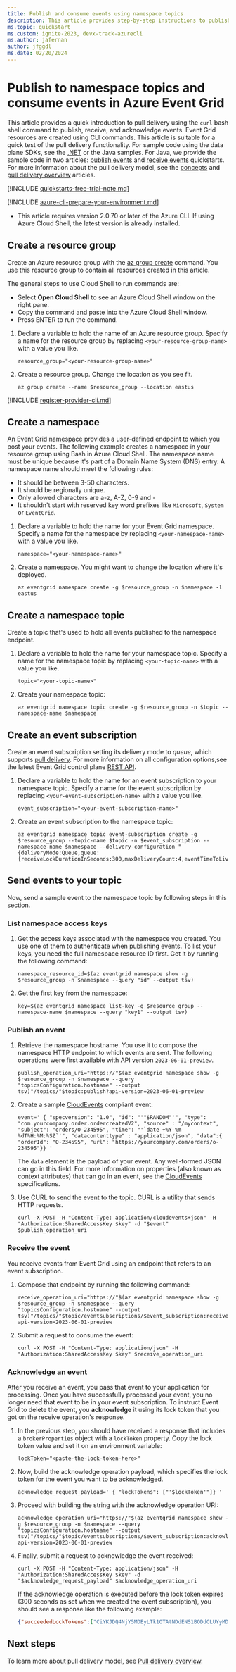 ```yaml
---
title: Publish and consume events using namespace topics
description: This article provides step-by-step instructions to publish events to Azure Event Grid in the CloudEvents JSON format and consume those events by using the pull delivery model.
ms.topic: quickstart
ms.custom: ignite-2023, devx-track-azurecli
ms.author: jafernan
author: jfggdl
ms.date: 02/20/2024
---
```


# Publish to namespace topics and consume events in Azure Event Grid

This article provides a quick introduction to pull delivery using the ``curl`` bash shell command to publish, receive, and acknowledge events. Event Grid resources are created using CLI commands. This article is suitable for a quick test of the pull delivery functionality. For sample code using the data plane SDKs, see the [.NET](event-grid-dotnet-get-started-pull-delivery.md) or the Java samples. For Java, we provide the sample code in two articles: [publish events](publish-events-to-namespace-topics-java.md) and [receive events](receive-events-from-namespace-topics-java.md) quickstarts.
 For more information about the pull delivery model, see the [concepts](concepts-event-grid-namespaces.md) and [pull delivery overview](pull-delivery-overview.md) articles.

[!INCLUDE [quickstarts-free-trial-note.md](../../includes/quickstarts-free-trial-note.md)]

[!INCLUDE [azure-cli-prepare-your-environment.md](~/reusable-content/azure-cli/azure-cli-prepare-your-environment.md)]

- This article requires version 2.0.70 or later of the Azure CLI. If using Azure Cloud Shell, the latest version is already installed.  

## Create a resource group
Create an Azure resource group with the [az group create](/cli/azure/group#az-group-create) command. You use this resource group to contain all resources created in this article.

The general steps to use Cloud Shell to run commands are:

- Select **Open Cloud Shell** to see an Azure Cloud Shell window on the right pane. 
- Copy the command and paste into the Azure Cloud Shell window.
- Press ENTER to run the command.

1. Declare a variable to hold the name of an Azure resource group. Specify a name for the resource group by replacing `<your-resource-group-name>` with a value you like. 

    ```azurecli-interactive
    resource_group="<your-resource-group-name>"
    ```
2. Create a resource group. Change the location as you see fit. 

    ```azurecli-interactive
    az group create --name $resource_group --location eastus
    ```

[!INCLUDE [register-provider-cli.md](./includes/register-provider-cli.md)]

## Create a namespace

An Event Grid namespace provides a user-defined endpoint to which you post your events. The following example creates a namespace in your resource group using Bash in Azure Cloud Shell. The namespace name must be unique because it's part of a Domain Name System (DNS) entry. A namespace name should meet the following rules:

- It should be between 3-50 characters.
- It should be regionally unique.
- Only allowed characters are a-z, A-Z, 0-9 and -
- It shouldn't start with reserved key word prefixes like `Microsoft`, `System` or `EventGrid`.
    
1. Declare a variable to hold the name for your Event Grid namespace. Specify a name for the namespace by replacing `<your-namespace-name>` with a value you like.

    ```azurecli-interactive
    namespace="<your-namespace-name>"
    ```
2. Create a namespace. You might want to change the location where it's deployed. 

    ```azurecli-interactive
    az eventgrid namespace create -g $resource_group -n $namespace -l eastus
    ```

## Create a namespace topic

Create a topic that's used to hold all events published to the namespace endpoint.

1. Declare a variable to hold the name for your namespace topic. Specify a name for the namespace topic by replacing `<your-topic-name>` with a value you like.

    ```azurecli-interactive
    topic="<your-topic-name>"
    ```
2. Create your namespace topic:

    ```azurecli-interactive
    az eventgrid namespace topic create -g $resource_group -n $topic --namespace-name $namespace 
    ```

## Create an event subscription

Create an event subscription setting its delivery mode to *queue*, which supports [pull delivery](pull-delivery-overview.md). For more information on all configuration options,see the latest Event Grid control plane [REST API](/rest/api/eventgrid).

1. Declare a variable to hold the name for an event subscription to your namespace topic. Specify a name for the event subscription by replacing `<your-event-subscription-name>` with a value you like.

    ```azurecli-interactive
    event_subscription="<your-event-subscription-name>"
    ```
2. Create an event subscription to the namespace topic:

    ```azurecli-interactive
    az eventgrid namespace topic event-subscription create -g $resource_group --topic-name $topic -n $event_subscription --namespace-name $namespace --delivery-configuration "{deliveryMode:Queue,queue:{receiveLockDurationInSeconds:300,maxDeliveryCount:4,eventTimeToLive:P1D}}"
    ```

## Send events to your topic
Now, send a sample event to the namespace topic by following steps in this section. 

### List namespace access keys

1. Get the access keys associated with the namespace you created. You use one of them to authenticate when publishing events. To list your keys, you need the full namespace resource ID first. Get it by running the following command:

    ```azurecli-interactive 
    namespace_resource_id=$(az eventgrid namespace show -g $resource_group -n $namespace --query "id" --output tsv)
    ```
2. Get the first key from the namespace:

    ```azurecli-interactive
    key=$(az eventgrid namespace list-key -g $resource_group --namespace-name $namespace --query "key1" --output tsv)
    ```

### Publish an event

1. Retrieve the namespace hostname. You use it to compose the namespace HTTP endpoint to which events are sent. The following operations were first available with API version `2023-06-01-preview`.

    ```azurecli-interactive
    publish_operation_uri="https://"$(az eventgrid namespace show -g $resource_group -n $namespace --query "topicsConfiguration.hostname" --output tsv)"/topics/"$topic:publish?api-version=2023-06-01-preview
    ```
2. Create a sample [CloudEvents](https://github.com/cloudevents/spec/blob/v1.0.2/cloudevents/formats/json-format.md) compliant event:

    ```azurecli-interactive
    event=' { "specversion": "1.0", "id": "'"$RANDOM"'", "type": "com.yourcompany.order.ordercreatedV2", "source" : "/mycontext", "subject": "orders/O-234595", "time": "'`date +%Y-%m-%dT%H:%M:%SZ`'", "datacontenttype" : "application/json", "data":{ "orderId": "O-234595", "url": "https://yourcompany.com/orders/o-234595"}} '
    ```

    The `data` element is the payload of your event. Any well-formed JSON can go in this field. For more information on properties (also known as context attributes) that can go in an event, see the [CloudEvents](https://github.com/cloudevents/spec/blob/v1.0.2/cloudevents/spec.md) specifications.    
3. Use CURL to send the event to the topic. CURL is a utility that sends HTTP requests.

    ```azurecli-interactive
    curl -X POST -H "Content-Type: application/cloudevents+json" -H "Authorization:SharedAccessKey $key" -d "$event" $publish_operation_uri
    ```

### Receive the event

You receive events from Event Grid using an endpoint that refers to an event subscription. 

1. Compose that endpoint by running the following command:

    ```azurecli-interactive
    receive_operation_uri="https://"$(az eventgrid namespace show -g $resource_group -n $namespace --query "topicsConfiguration.hostname" --output tsv)"/topics/"$topic/eventsubscriptions/$event_subscription:receive?api-version=2023-06-01-preview
    ```
2. Submit a request to consume the event:

    ```azurecli-interactive
    curl -X POST -H "Content-Type: application/json" -H "Authorization:SharedAccessKey $key" $receive_operation_uri
    ```

### Acknowledge an event

After you receive an event, you pass that event to your application for processing. Once you have successfully processed your event, you no longer need that event to be in your event subscription. To instruct Event Grid to delete the event, you **acknowledge** it using its lock token that you got on the receive operation's response. 

1. In the previous step, you should have received a response that includes a `brokerProperties` object with a `lockToken` property. Copy the lock token value and set it on an environment variable:

    ```azurecli-interactive
    lockToken="<paste-the-lock-token-here>"
    ```
2. Now, build the acknowledge operation payload, which specifies the lock token for the event you want to be acknowledged.

    ```azurecli-interactive
    acknowledge_request_payload=' { "lockTokens": ["'$lockToken'"]} '
    ```
3. Proceed with building the string with the acknowledge operation URI:

    ```azurecli-interactive
    acknowledge_operation_uri="https://"$(az eventgrid namespace show -g $resource_group -n $namespace --query "topicsConfiguration.hostname" --output tsv)"/topics/"$topic/eventsubscriptions/$event_subscription:acknowledge?api-version=2023-06-01-preview
    ```
4. Finally, submit a request to acknowledge the event received:

    ```azurecli-interactive
    curl -X POST -H "Content-Type: application/json" -H "Authorization:SharedAccessKey $key" -d "$acknowledge_request_payload" $acknowledge_operation_uri
    ```
    
    If the acknowledge operation is executed before the lock token expires (300 seconds as set when we created the event subscription), you should see a response like the following example:
    
    ```json
    {"succeededLockTokens":["CiYKJDQ4NjY5MDEyLTk1OTAtNDdENS1BODdCLUYyMDczNTYxNjcyMxISChDZae43pMpE8J8ovYMSQBZS"],"failedLockTokens":[]}
    ```
    
## Next steps
To learn more about pull delivery model, see [Pull delivery overview](pull-delivery-overview.md).
